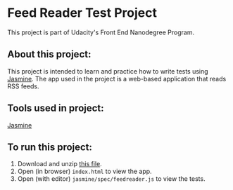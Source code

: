 # Feed Reader Test Project

This project is part of Udacity's Front End Nanodegree Program.

## About this project:

This project is intended to learn and practice how to write tests using [Jasmine](http://jasmine.github.io/). The app used in the project is a web-based application that reads RSS feeds.

## Tools used in project:

[Jasmine](http://jasmine.github.io/)

## To run this project:

1. Download and unzip [this file](https://github.com/3ugen/feed-reader/archive/master.zip).
2. Open (in browser) `index.html` to view the app.
3. Open (with editor) `jasmine/spec/feedreader.js` to view the tests.

